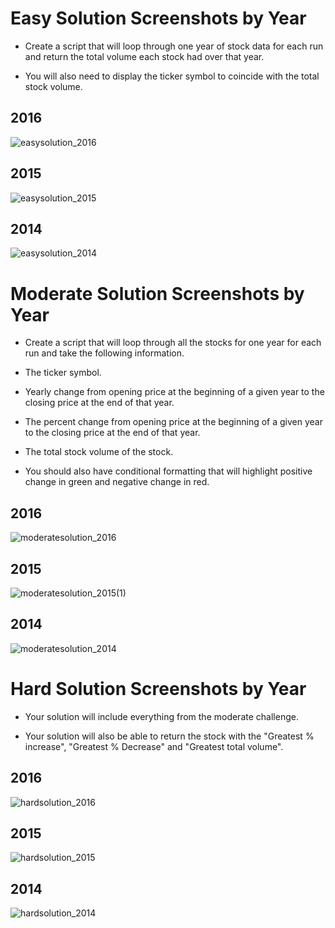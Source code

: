 # Easy Solution Screenshots by Year
 * Create a script that will loop through one year of stock data for each run and return the total volume each stock had over that year.

 * You will also need to display the ticker symbol to coincide with the total stock volume.

## 2016
![easysolution_2016](https://user-images.githubusercontent.com/50157566/58228305-e9a03a80-7cf3-11e9-8155-1d4a07f5ae1e.png)
## 2015
![easysolution_2015](https://user-images.githubusercontent.com/50157566/58228304-e9a03a80-7cf3-11e9-9e33-977db05ee018.png)
## 2014
![easysolution_2014](https://user-images.githubusercontent.com/50157566/58228306-e9a03a80-7cf3-11e9-97d8-58395931e8d3.png)

# Moderate Solution Screenshots by Year
  * Create a script that will loop through all the stocks for one year for each run and take the following information.

  * The ticker symbol.

  * Yearly change from opening price at the beginning of a given year to the closing price at the end of that year.

  * The percent change from opening price at the beginning of a given year to the closing price at the end of that year.

  * The total stock volume of the stock.

  * You should also have conditional formatting that will highlight positive change in green and negative change in red.

## 2016
![moderatesolution_2016](https://user-images.githubusercontent.com/50157566/58297242-a352e600-7d9c-11e9-9101-4fb37f86dbce.png)
## 2015
![moderatesolution_2015(1)](https://user-images.githubusercontent.com/50157566/58300734-6a6d3e00-7da9-11e9-90f1-8e1d95de291d.png)
## 2014
![moderatesolution_2014](https://user-images.githubusercontent.com/50157566/58297238-a352e600-7d9c-11e9-904b-782d7289ece0.png)

# Hard Solution Screenshots by Year
 * Your solution will include everything from the moderate challenge.

 * Your solution will also be able to return the stock with the "Greatest % increase", "Greatest % Decrease" and "Greatest total        volume".

## 2016
![hardsolution_2016](https://user-images.githubusercontent.com/50157566/58297237-a352e600-7d9c-11e9-8cfd-5f004ee88949.png)

## 2015
![hardsolution_2015](https://user-images.githubusercontent.com/50157566/58297236-a352e600-7d9c-11e9-8353-e666c78366ea.png)

## 2014
![hardsolution_2014](https://user-images.githubusercontent.com/50157566/58297235-a2ba4f80-7d9c-11e9-921e-03690c0d8eab.png)
